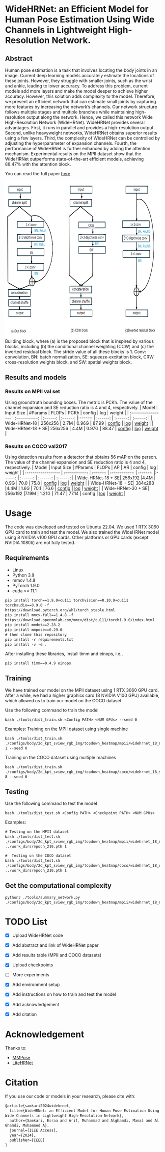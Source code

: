 # WideHRNet: an Efficient Model for Human Pose Estimation Using Wide Channels in Lightweight High-Resolution Network.

## Abstract 
Human pose estimation is a task that involves locating the body joints in an image. Current deep learning models accurately estimate the locations of these joints. However, they struggle with smaller joints, such as the wrist and ankle, leading to lower accuracy. To address this problem, current models add more layers and make the model deeper to achieve higher accuracy. However, this solution adds complexity to the model. Therefore, we present an efficient network that can estimate small joints by capturing more features by increasing the network’s channels. Our network structure follows multiple stages and multiple branches while maintaining high-resolution output along the network. Hence, we called this network Wide High-Resolution Network (WideHRNet). WideHRNet provides several advantages. First, it runs in parallel and provides a high-resolution output. Second, unlike heavyweight networks, WideHRNet obtains superior results using a few layers. Third, the complexity of WideHRNet can be controlled by adjusting the hyperparameter of expansion channels. Fourth, the performance of WideHRNet is further enhanced by adding the attention mechanism. Experimental results on the MPII dataset show that the WideHRNet outperforms state-of-the-art efficient models, achieving 88.47% with the attention block.

You can read the full paper [here](https://ieeexplore.ieee.org/abstract/document/10707605)

<img width="960" height="512" src="/resources/WideHRNet.jpg"/>
Building block, where (a) is the proposed block that is inspired by various blocks, including (b) the conditional channel weighting (CCW) and (c) the inverted residual block. The stride value of all these blocks is 1. Conv: convolution, BN: batch normalization, SE: squeeze-excitation block, CRW: cross-resolution weights block, and SW: spatial weights block.

## Results and models
### Results on MPII val set
Using groundtruth bounding boxes. The metric is PCKh.  The value of the channel expansion and SE reduction ratio is 4 and 4, respectively.
| Model  | Input Size | #Params | FLOPs | PCKh | config | log | weight |
| :----------------- | :-----------: | :------: | :------: |:------: | :------: |  :------: |  :------: |
| Wide-HRNet-18 | 256x256 | 2.7M | 0.96G | 87.99 | [config](WideHRNet/configs/body/2d_kpt_sview_rgb_img/topdown_heatmap/mpii/widehrnet_18_mpii_256x256.py) |  [log](https://drive.google.com/drive/folders/1dCMll1oy_dD3jTJnAUD4ll_50mCpnJcK?usp=sharing) |  [weight](https://drive.google.com/drive/folders/1dCMll1oy_dD3jTJnAUD4ll_50mCpnJcK?usp=sharing) |
| Wide-HRNet-18 + SE| 256x256 | 4.4M | 0.97G | 88.47 | [config](WideHRNet/configs/body/2d_kpt_sview_rgb_img/topdown_heatmap/mpii/widehrnet_18_se_mpii_256x256.py)  |  [log](https://drive.google.com/drive/folders/1Gj4YTWLM4QpfUtUP9CouG13nTmPppeKb?usp=sharing) |  [weight](https://drive.google.com/drive/folders/1Gj4YTWLM4QpfUtUP9CouG13nTmPppeKb?usp=sharing) |


### Results on COCO val2017
Using detection results from a detector that obtains 56 mAP on the person. The value of the channel expansion and SE reduction ratio is 4 and 4, respectively.
| Model  | Input Size | #Params | FLOPs | AP | AR | config | log | weight |
| :----------------- | :-----------:  | :------: | :-----------: | :------: |:------: | :------: |  :------: |  :------: |
| Wide-HRNet-18 + SE| 256x192 |4.4M | 0.9G | 70.0 | 75.8 | [config](WideHRNet/configs/body/2d_kpt_sview_rgb_img/topdown_heatmap/coco/widehrnet_18_se_coco_256x192.py) |  [log](https://drive.google.com/drive/folders/1SB0x19DvXZSRZ2ptiRx90YSUrwbNPR34?usp=sharing) |  [weight](https://drive.google.com/drive/folders/1SB0x19DvXZSRZ2ptiRx90YSUrwbNPR34?usp=sharing) |
| Wide-HRNet-18 + SE| 384x288 |4.4M | 1.6G | 70.1 | 76.6 | [config](WideHRNet/configs/body/2d_kpt_sview_rgb_img/topdown_heatmap/coco/widehrnet_18_se_coco_384x288.py) |  [log](https://drive.google.com/drive/folders/1vaNb52yJlQ4O2uxUlzZLmwMXxTZfDcx2?usp=sharing) |  [weight](https://drive.google.com/drive/folders/1vaNb52yJlQ4O2uxUlzZLmwMXxTZfDcx2?usp=sharing) |
| Wide-HRNet-30 + SE| 256x192 |7.19M | 	1.21G | 71.47 | 77.14 | config |  [log](https://drive.google.com/drive/folders/1g6d1_o7DLsO8mml6_lA9xY3TVKKTFQnI?usp=drive_link) |  [weight](https://drive.google.com/drive/folders/1g6d1_o7DLsO8mml6_lA9xY3TVKKTFQnI?usp=drive_link) |





# Usage 
The code was developed and tested on Ubuntu 22.04. We used 1 RTX 3060 GPU card to train and test the model. We also trained the WideHRNet model using 8 NVIDIA v100 GPU cards. Other platforms or GPU cards (except NVIDIA 1080ti) are not fully tested.

## Requirements
- Linux
- Python 3.8 
- mmcv 1.4.8
- PyTorch 1.9.0
- cuda >= 11.1 

```shell
pip install torch==1.9.0+cu111 torchvision==0.10.0+cu111 torchaudio==0.9.0 -f https://download.pytorch.org/whl/torch_stable.html
pip install mmcv-full==1.4.8 -f https://download.openmmlab.com/mmcv/dist/cu111/torch1.9.0/index.html
pip install mmdet==2.28.2
pip install mmpose==0.29.0
# then clone this repository
pip install -r requirements.txt
pip install -v -e .
```

After installing these libraries, install timm and einops, i.e.,
```shell
pip install timm==0.4.9 einops
```

## Training 
We have trained our model on the MPII dataset using 1 RTX 3060 GPU card. After a while, we had a higher graphics card (8 NVIDIA V100 GPU) available, which allowed us to train our model on the COCO dataset.

Use the following command to train the model
```shell
bash ./tools/dist_train.sh <Config PATH> <NUM GPUs> --seed 0
```
Examples:
Training on the MPII dataset using single machine
```shell
bash ./tools/dist_train.sh ./configs/body/2d_kpt_sview_rgb_img/topdown_heatmap/mpii/widehrnet_18_mpii_256x256.py 1 --seed 0
```

Training on the COCO dataset using multiple machines
```shell
bash ./tools/dist_train.sh ./configs/body/2d_kpt_sview_rgb_img/topdown_heatmap/coco/widehrnet_18_se_coco_256x192.py 8 --seed 0 
```

## Testing
Use the following command to test the model
```shell
bash ./tools/dist_test.sh <Config PATH> <Checkpoint PATH> <NUM GPUs>
```
Examples:
```shell
# Testing on the MPII dataset
bash ./tools/dist_test.sh ./configs/body/2d_kpt_sview_rgb_img/topdown_heatmap/mpii/widehrnet_18_mpii_256x256.py  ../work_dirs/epoch_210.pth 1
```

```shell
#  Testing on the COCO dataset
bash ./tools/dist_test.sh ./configs/body/2d_kpt_sview_rgb_img/topdown_heatmap/coco/widehrnet_18_se_coco_256x192.py  ../work_dirs/epoch_210.pth 1
```

## Get the computational complexity
```shell
python3 ./tools/summary_network.py ./configs/body/2d_kpt_sview_rgb_img/topdown_heatmap/mpii/widehrnet_18_mpii_256x256.py 
```


# TODO List
- [x] Upload WideHRNet code
- [x] Add abstract and link of WideHRNet paper
- [x] Add results table (MPII and COCO datasets)
- [x] Upload checkpoints
- [ ] More experiments
- [x] Add environment setup 
- [x] Add instructions on how to train and test the model
- [x] Add acknowledgement
- [x] Add citation 


# Acknowledgement
Thanks to:
- [MMPose](https://github.com/open-mmlab/mmpose)
- [LiteHRNet](https://github.com/HRNet/Lite-HRNet)

# Citation
If you use our code or models in your research, please cite with:
```
@article{samkari2024widehrnet,
  title={WideHRNet: an Efficient Model for Human Pose Estimation Using Wide Channels in Lightweight High-Resolution Network},
  author={Samkari, Esraa and Arif, Muhammad and Alghamdi, Manal and Al Ghamdi, Mohammed A},
  journal={IEEE Access},
  year={2024},
  publisher={IEEE}
}

```

